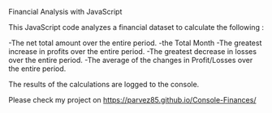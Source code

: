 

Financial Analysis with JavaScript


This JavaScript code analyzes a financial dataset to calculate the following :

-The net total amount over the entire period.
-the Total Month
-The greatest increase in profits  over the entire period.
-The greatest decrease in losses  over the entire period.
-The average of the changes in Profit/Losses over the entire period.

The results of the calculations are logged to the console.


Please check my project on 
https://parvez85.github.io/Console-Finances/